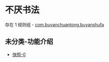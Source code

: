 # 不厌书法

存在 1 规则组 - [com.buyanchuantong.buyanshufa](/src/apps/com.buyanchuantong.buyanshufa.ts)

## 未分类-功能介绍

- [快照-0](https://i.gkd.li/i/13425296)

